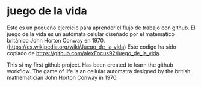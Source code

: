 # juego de la vida #

Este es un pequeño ejercicio para aprender el flujo de trabajo con github.
El juego de la vida es un autómata celular diseñado por el matemático británico John Horton Conway en 1970. 
(https://es.wikipedia.org/wiki/Juego_de_la_vida)
Este codigo ha sido copiado de https://github.com/alexFocus92/juego_de_la_vida.

This si my first github project. Has been created to learn the github workflow. 
The game of life is an cellular automatra designed by the british mathematician John Horton Conway in 1970.
